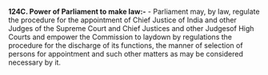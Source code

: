 **124C. Power of Parliament to make law:-** 
	- Parliament may, by law, regulate the procedure for the appointment of Chief Justice of India and other Judges of the Supreme Court and Chief Justices and other Judgesof High Courts and empower the Commission to laydown by regulations the procedure for the discharge of its functions, the manner of selection of persons for appointment and such other matters as may be considered necessary by it.